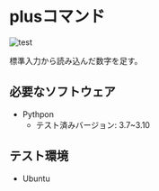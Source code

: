 # plusコマンド

![test](https://github.com/reniker1/robosys203r/actions/workflows/test.yml/badge.svg)

標準入力から読み込んだ数字を足す。

## 必要なソフトウェア

* Pythpon
  * テスト済みバージョン: 3.7~3.10

## テスト環境

* Ubuntu
